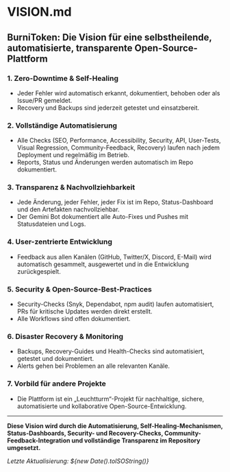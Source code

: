# VISION.md

## BurniToken: Die Vision für eine selbstheilende, automatisierte, transparente Open-Source-Plattform

### 1. Zero-Downtime & Self-Healing
- Jeder Fehler wird automatisch erkannt, dokumentiert, behoben oder als Issue/PR gemeldet.
- Recovery und Backups sind jederzeit getestet und einsatzbereit.

### 2. Vollständige Automatisierung
- Alle Checks (SEO, Performance, Accessibility, Security, API, User-Tests, Visual Regression, Community-Feedback, Recovery) laufen nach jedem Deployment und regelmäßig im Betrieb.
- Reports, Status und Änderungen werden automatisch im Repo dokumentiert.

### 3. Transparenz & Nachvollziehbarkeit
- Jede Änderung, jeder Fehler, jeder Fix ist im Repo, Status-Dashboard und den Artefakten nachvollziehbar.
- Der Gemini Bot dokumentiert alle Auto-Fixes und Pushes mit Statusdateien und Logs.

### 4. User-zentrierte Entwicklung
- Feedback aus allen Kanälen (GitHub, Twitter/X, Discord, E-Mail) wird automatisch gesammelt, ausgewertet und in die Entwicklung zurückgespielt.

### 5. Security & Open-Source-Best-Practices
- Security-Checks (Snyk, Dependabot, npm audit) laufen automatisiert, PRs für kritische Updates werden direkt erstellt.
- Alle Workflows sind offen dokumentiert.

### 6. Disaster Recovery & Monitoring
- Backups, Recovery-Guides und Health-Checks sind automatisiert, getestet und dokumentiert.
- Alerts gehen bei Problemen an alle relevanten Kanäle.

### 7. Vorbild für andere Projekte
- Die Plattform ist ein „Leuchtturm“-Projekt für nachhaltige, sichere, automatisierte und kollaborative Open-Source-Entwicklung.

---

**Diese Vision wird durch die Automatisierung, Self-Healing-Mechanismen, Status-Dashboards, Security- und Recovery-Checks, Community-Feedback-Integration und vollständige Transparenz im Repository umgesetzt.**

*Letzte Aktualisierung: ${new Date().toISOString()}*
